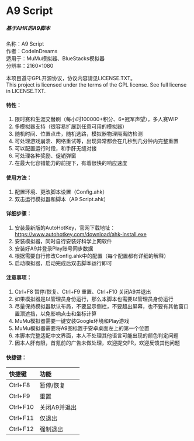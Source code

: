# A9 Script
##### 基于AHK的A9脚本

名称：A9 Script  
作者：CodeInDreams  
适用于：MuMu模拟器、BlueStacks模拟器  
分辨率：2160×1080  
  
本项目遵守GPL开源协议，协议内容请见LICENSE.TXT。  
This project is licensed under the terms of the GPL license. See full license in LICENSE.TXT.
#### 特性：
1. 限时赛和生涯交替刷（每小时100000+积分、6*冠军声望），多人赛WIP
1. 多模拟器支持（很容易扩展到任意可用的模拟器）
1. 随机时间、位置点击，随机选路，模拟器物理隔离防检测
1. 可处理游戏崩溃、网络重试等，出现异常都会在几秒到几分钟内完整重置
1. 可以配置运行时段，和手肝无缝对接
1. 可处理各种奖励、促销弹窗
1. 在最大化容错能力的前提下，有着很快的响应速度
#### 使用方法：
1. 配置环境、更改脚本设置（Config.ahk）
1. 双击运行模拟器和脚本（A9 Script.ahk）
#### 详细步骤：
1. 安装最新版的AutoHotKey，官网下载地址：https://www.autohotkey.com/download/ahk-install.exe
1. 安装模拟器，同时自行安装好科学上网软件
1. 安装好A9并登录Play账号同步数据
1. 根据需要自行修改Config.ahk中的配置（每个配置都有详细的解释）
1. 启动模拟器，启动完成后双击脚本运行即可
#### 注意事项：
1. Ctrl+F8 暂停/恢复、Ctrl+F9 重置、Ctrl+F10 关闭A9并退出
1. 如果模拟器是以管理员身份运行，那么本脚本也需要以管理员身份运行
1. 尽量保持模拟器默认布局，不要显示侧栏，不要超出屏幕，也不要有其他窗口置顶遮挡，以免影响点击和坐标计算
1. MuMu模拟器需要一键安装Google环境和Play游戏
1. MuMu模拟器需要将A9图标置于安卓桌面左上的第一个位置
1. 本脚本完整适配中文界面，本人不处理其他语言可能出现的颜色判定问题
1. 因本人肝有限，首氪前的广告未做处理，欢迎提交PR，欢迎反馈其他问题
#### 快捷键：
| 快捷键 | 功能 |
| :--- | :--- |
| Ctrl+F8 | 暂停/恢复 |
| Ctrl+F9 | 重置 |
| Ctrl+F10 | 关闭A9并退出 |
| Ctrl+F11 | 仅退出 |
| Ctrl+F12 | 强制退出 |
